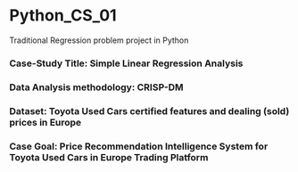 # Python_CS_01
Traditional Regression problem project in Python

### Case-Study Title: Simple Linear Regression Analysis
### Data Analysis methodology: CRISP-DM
### Dataset: Toyota Used Cars certified features and dealing (sold) prices in Europe
### Case Goal: Price Recommendation Intelligence System for Toyota Used Cars in Europe Trading Platform
